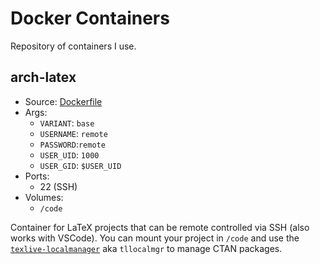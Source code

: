 # Docker Containers

Repository of containers I use.

## arch-latex

- Source: [Dockerfile](arch-latex/Dockerfile)
- Args:
  - `VARIANT`: `base`
  - `USERNAME`: `remote`
  - `PASSWORD`:`remote`
  - `USER_UID`: `1000`
  - `USER_GID`: `$USER_UID`
- Ports:
  - 22 (SSH)
- Volumes:
  - `/code`

Container for LaTeX projects that can be remote controlled via SSH (also works with VSCode). You can mount your project in `/code` and use the [`texlive-localmanager`](https://gitlab.archlinux.org/remy/texlive-localmanager) aka `tllocalmgr` to manage CTAN packages.
